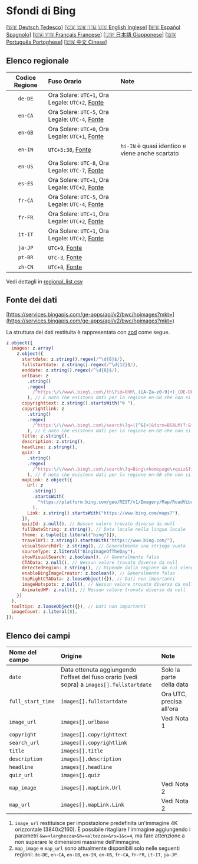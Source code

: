 # Sfondi di Bing

[[🇩🇪 Deutsch Tedesco](README_de.md)] [[🇨🇦 🇬🇧 🇮🇳 🇺🇸 English Inglese](README_en.md)] [[🇪🇸 Español Spagnolo](README_es.md)] [[🇨🇦 🇫🇷 Français Francese](README_fr.md)] [[🇯🇵 日本語 Giapponese](README_ja.md)] [[🇧🇷 Português Portoghese](README_pt.md)] [[🇨🇳 中文 Cinese](README.md)]

## Elenco regionale

| Codice Regione | Fuso Orario                                                                | Note                                            |
| :------------: | :------------------------------------------------------------------------- | :---------------------------------------------- |
|    `de-DE`     | Ora Solare: `UTC+1`, Ora Legale: `UTC+2`, [Fonte](https://time.is/Germany) |                                                 |
|    `en-CA`     | Ora Solare: `UTC-5`, Ora Legale: `UTC-4`, [Fonte](https://time.is/Canada)  |                                                 |
|    `en-GB`     | Ora Solare: `UTC+0`, Ora Legale: `UTC+1`, [Fonte](https://time.is/England) |                                                 |
|    `en-IN`     | `UTC+5:30`, [Fonte](https://time.is/India)                                 | `hi-IN` è quasi identico e viene anche scartato |
|    `en-US`     | Ora Solare: `UTC-8`, Ora Legale: `UTC-7`, [Fonte](https://time.is/Redmond) |                                                 |
|    `es-ES`     | Ora Solare: `UTC+1`, Ora Legale: `UTC+2`, [Fonte](https://time.is/Spain)   |                                                 |
|    `fr-CA`     | Ora Solare: `UTC-5`, Ora Legale: `UTC-4`, [Fonte](https://time.is/Canada)  |                                                 |
|    `fr-FR`     | Ora Solare: `UTC+1`, Ora Legale: `UTC+2`, [Fonte](https://time.is/France)  |                                                 |
|    `it-IT`     | Ora Solare: `UTC+1`, Ora Legale: `UTC+2`, [Fonte](https://time.is/Italy)   |                                                 |
|    `ja-JP`     | `UTC+9`, [Fonte](https://time.is/Japan)                                    |                                                 |
|    `pt-BR`     | `UTC-3`, [Fonte](https://time.is/Brazil)                                   |                                                 |
|    `zh-CN`     | `UTC+8`, [Fonte](https://time.is/China)                                    |                                                 |

Vedi dettagli in [regional_list.csv](regional_list.csv)

## Fonte dei dati

[https://services.bingapis.com/ge-apps/api/v2/bwc/hpimages?mkt=](https://services.bingapis.com/ge-apps/api/v2/bwc/hpimages?mkt=)

La struttura dei dati restituita è rappresentata con [zod](https://zod.dev/) come segue.

```javascript
z.object({
  images: z.array(
    z.object({
      startdate: z.string().regex(/^\d{8}$/),
      fullstartdate: z.string().regex(/^\d{12}$/),
      enddate: z.string().regex(/^\d{8}$/),
      urlbase: z
        .string()
        .regex(
          /^https:\/\/www\.bing\.com\/th\?id=OHR\.([A-Za-z0-9]+)_(DE-DE|EN-CA|EN-GB|EN-IN|EN-US|ES-ES|FR-CA|FR-FR|IT-IT|JA-JP|PT-BR|ZH-CN)(\d+)_UHD\.jpg$/
        ), // È noto che esistono dati per la regione en-GB che non si conformano a questo schema
      copyrighttext: z.string().startsWith("© "),
      copyrightlink: z
        .string()
        .regex(
          /^https:\/\/www\.bing\.com\/search\?q=([^&]+)&form=BGALM(?:&filters=HpDate:"(\d{8}_\d{4})")$/
        ), // È noto che esistono dati per la regione en-GB che non si conformano a questo schema
      title: z.string(),
      description: z.string(),
      headline: z.string(),
      quiz: z
        .string()
        .regex(
          /^https:\/\/www\.bing\.com\/search\?q=Bing\+homepage\+quiz&filters=WQOskey:"HPQuiz_(\d{8})_([^"]+)"&FORM=BGAQ$/
        ), // È noto che esistono dati per la regione en-GB che non si conformano a questo schema
      mapLink: z.object({
        Url: z
          .string()
          .startsWith(
            "https://platform.bing.com/geo/REST/v1/Imagery/Map/RoadVibrant/"
          ),
        Link: z.string().startsWith("https://www.bing.com/maps?"),
      }),
      quizId: z.null(), // Nessun valore trovato diverso da null
      fullDateString: z.string(), // Data locale nella lingua locale
      theme: z.tuple([z.literal("bing")]),
      travelUrl: z.string().startsWith("https://www.bing.com/"),
      visualSearchUrl: z.string(), // Generalmente una stringa vuota
      sourceType: z.literal("BingImageOfTheDay"),
      showVisualSearch: z.boolean(), // Generalmente false
      CTAData: z.null(), // Nessun valore trovato diverso da null
      detectedRegion: z.string(), // Dipende dalla regione da cui viene inviata la richiesta
      enableBingImageCreator: z.boolean(), // Generalmente false
      topRightCTAData: z.looseObject({}), // Dati non importanti
      imageHotspots: z.null(), // Nessun valore trovato diverso da null
      AnimatedWP: z.null(), // Nessun valore trovato diverso da null
    })
  ),
  tooltips: z.looseObject({}), // Dati non importanti
  imageCount: z.literal(8),
});
```

## Elenco dei campi

| Nome del campo    | Origine                                                                                    | Note                     |
| :---------------- | :----------------------------------------------------------------------------------------- | :----------------------- |
| `date`            | Data ottenuta aggiungendo l'offset del fuso orario (vedi sopra) a `images[].fullstartdate` | Solo la parte della data |
| `full_start_time` | `images[].fullstartdate`                                                                   | Ora UTC, precisa all'ora |
| `image_url`       | `images[].urlbase`                                                                         | Vedi Nota 1              |
| `copyright`       | `images[].copyrighttext`                                                                   |                          |
| `search_url`      | `images[].copyrightlink`                                                                   |                          |
| `title`           | `images[].title`                                                                           |                          |
| `description`     | `images[].description`                                                                     |                          |
| `headline`        | `images[].headline`                                                                        |                          |
| `quiz_url`        | `images[].quiz`                                                                            |                          |
| `map_image`       | `images[].mapLink.Url`                                                                     | Vedi Nota 2              |
| `map_url`         | `images[].mapLink.Link`                                                                    | Vedi Nota 2              |

1. `image_url` restituisce per impostazione predefinita un'immagine 4K orizzontale (3840x2160). È possibile ritagliare l'immagine aggiungendo i parametri `&w=<larghezza>&h=<altezza>&rs=1&c=4`, ma fare attenzione a non superare le dimensioni massime dell'immagine.
2. `map_image` e `map_url` sono attualmente disponibili solo nelle seguenti regioni: `de-DE`, `en-CA`, `en-GB`, `en-IN`, `en-US`, `fr-CA`, `fr-FR`, `it-IT`, `ja-JP`.

